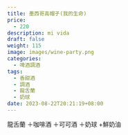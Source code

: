 ```yaml
---
title: 墨西哥高帽子(我的生命)
price:
  - 220
description: mi vida
draft: false
weight: 115
image: images/wine-party.png
categories:
  - 啤酒調酒
tags:
  - 香甜酒
  - 調酒
  - 龍舌蘭
  - 奶球
date: 2023-08-22T20:21:19+08:00
---
```

龍舌蘭 ＋咖啡酒 ＋可可酒 ＋奶球 +鮮奶油